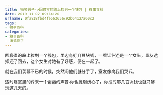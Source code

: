 ```yaml
---
title: 搞笑段子->回寝室的路上捡到一个钱包 | 糗事百科
date: 2019-11-07 09:34:20
urlname: 0fa818fbd4fe663656c92b64127a60c2
tags: 
- 糗事百科
categories:
- 糗事百科
- 搞笑段子
---
```

回寝室的路上捡到一个钱包，里边有好几百块钱，一看证件还是一个女生，室友选择还了回去，这个女生对她有了好感，便在一起了。

就在我们羡慕不已的时候，突然间他们就分手了，室友像向我们哭诉。

这时寝室里的传来一个幽幽的声音∶你也就别伤心了，你捡的那几百块钱也就只够玩这几天的。


